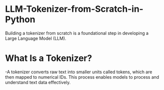 # LLM-Tokenizer-from-Scratch-in-Python
Building a tokenizer from scratch is a foundational step in developing a Large Language Model (LLM).
# What Is a Tokenizer?
-A tokenizer converts raw text into smaller units called tokens, which are then mapped to numerical IDs. This process enables models to process and understand text data effectively.
